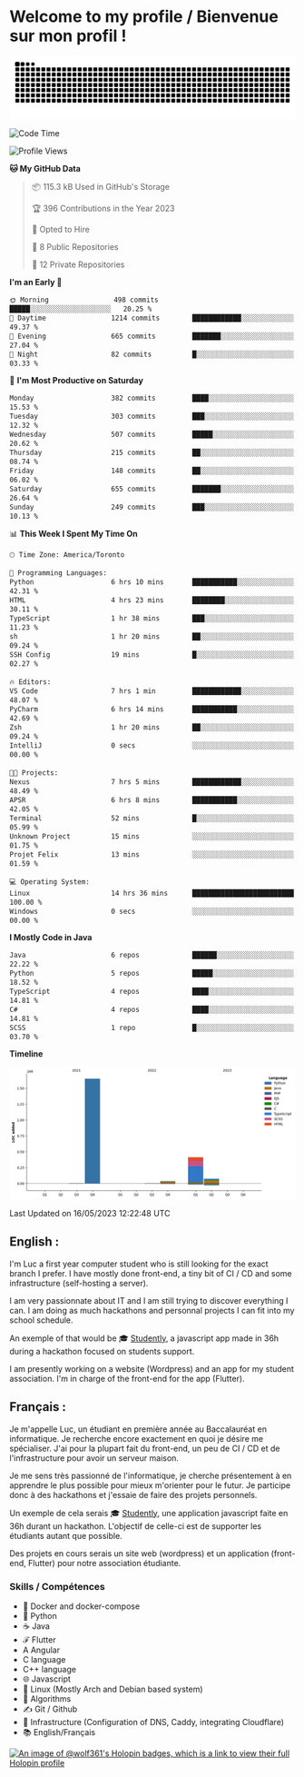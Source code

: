 # Welcome to my profile / Bienvenue sur mon profil !

![snake gif](https://github.com/wolf-361/wolf-361/blob/output/github-contribution-grid-snake.svg)

<!--START_SECTION:waka-->
![Code Time](http://img.shields.io/badge/Code%20Time-89%20hrs%2047%20mins-blue)

![Profile Views](http://img.shields.io/badge/Profile%20Views-0-blue)

**🐱 My GitHub Data** 

> 📦 115.3 kB Used in GitHub's Storage 
 > 
> 🏆 396 Contributions in the Year 2023
 > 
> 💼 Opted to Hire
 > 
> 📜 8 Public Repositories 
 > 
> 🔑 12 Private Repositories 
 > 
**I'm an Early 🐤** 

```text
🌞 Morning                498 commits         █████░░░░░░░░░░░░░░░░░░░░   20.25 % 
🌆 Daytime                1214 commits        ████████████░░░░░░░░░░░░░   49.37 % 
🌃 Evening                665 commits         ███████░░░░░░░░░░░░░░░░░░   27.04 % 
🌙 Night                  82 commits          █░░░░░░░░░░░░░░░░░░░░░░░░   03.33 % 
```
📅 **I'm Most Productive on Saturday** 

```text
Monday                   382 commits         ████░░░░░░░░░░░░░░░░░░░░░   15.53 % 
Tuesday                  303 commits         ███░░░░░░░░░░░░░░░░░░░░░░   12.32 % 
Wednesday                507 commits         █████░░░░░░░░░░░░░░░░░░░░   20.62 % 
Thursday                 215 commits         ██░░░░░░░░░░░░░░░░░░░░░░░   08.74 % 
Friday                   148 commits         ██░░░░░░░░░░░░░░░░░░░░░░░   06.02 % 
Saturday                 655 commits         ███████░░░░░░░░░░░░░░░░░░   26.64 % 
Sunday                   249 commits         ███░░░░░░░░░░░░░░░░░░░░░░   10.13 % 
```


📊 **This Week I Spent My Time On** 

```text
🕑︎ Time Zone: America/Toronto

💬 Programming Languages: 
Python                   6 hrs 10 mins       ███████████░░░░░░░░░░░░░░   42.31 % 
HTML                     4 hrs 23 mins       ████████░░░░░░░░░░░░░░░░░   30.11 % 
TypeScript               1 hr 38 mins        ███░░░░░░░░░░░░░░░░░░░░░░   11.23 % 
sh                       1 hr 20 mins        ██░░░░░░░░░░░░░░░░░░░░░░░   09.24 % 
SSH Config               19 mins             █░░░░░░░░░░░░░░░░░░░░░░░░   02.27 % 

🔥 Editors: 
VS Code                  7 hrs 1 min         ████████████░░░░░░░░░░░░░   48.07 % 
PyCharm                  6 hrs 14 mins       ███████████░░░░░░░░░░░░░░   42.69 % 
Zsh                      1 hr 20 mins        ██░░░░░░░░░░░░░░░░░░░░░░░   09.24 % 
IntelliJ                 0 secs              ░░░░░░░░░░░░░░░░░░░░░░░░░   00.00 % 

🐱‍💻 Projects: 
Nexus                    7 hrs 5 mins        ████████████░░░░░░░░░░░░░   48.49 % 
APSR                     6 hrs 8 mins        ███████████░░░░░░░░░░░░░░   42.05 % 
Terminal                 52 mins             █░░░░░░░░░░░░░░░░░░░░░░░░   05.99 % 
Unknown Project          15 mins             ░░░░░░░░░░░░░░░░░░░░░░░░░   01.75 % 
Projet Felix             13 mins             ░░░░░░░░░░░░░░░░░░░░░░░░░   01.59 % 

💻 Operating System: 
Linux                    14 hrs 36 mins      █████████████████████████   100.00 % 
Windows                  0 secs              ░░░░░░░░░░░░░░░░░░░░░░░░░   00.00 % 
```

**I Mostly Code in Java** 

```text
Java                     6 repos             ██████░░░░░░░░░░░░░░░░░░░   22.22 % 
Python                   5 repos             █████░░░░░░░░░░░░░░░░░░░░   18.52 % 
TypeScript               4 repos             ████░░░░░░░░░░░░░░░░░░░░░   14.81 % 
C#                       4 repos             ████░░░░░░░░░░░░░░░░░░░░░   14.81 % 
SCSS                     1 repo              █░░░░░░░░░░░░░░░░░░░░░░░░   03.70 % 
```



**Timeline**

![Lines of Code chart](https://raw.githubusercontent.com/wolf-361/wolf-361/main/assets/bar_graph.png)


 Last Updated on 16/05/2023 12:22:48 UTC
<!--END_SECTION:waka-->

## English : 

I'm Luc a first year computer student who is still looking for the exact branch I prefer. I have mostly done front-end, a tiny bit of CI / CD and some infrastructure (self-hosting a server).

I am very passionnate about IT and I am still trying to discover everything I can. I am doing as much hackathons and personnal projects I can fit into my school schedule.

An exemple of that would be 🎓 [Studently](https://github.com/wolf-361/Studently-CodeJam12), a javascript app made in 36h during a hackathon focused on students support.

I am presently working on a website (Wordpress) and an app for my student association. I'm in charge of the front-end for the app (Flutter).

## Français :

Je m'appelle Luc, un étudiant en première année au Baccalauréat en informatique. Je recherche encore exactement en quoi je désire me spécialiser. J'ai pour la plupart fait du front-end, un peu de CI / CD et de l'infrastructure pour avoir un serveur maison.

Je me sens très passionné de l'informatique, je cherche présentement à en apprendre le plus possible pour mieux m'orienter pour le futur. Je participe donc à des hackathons et j'essaie de faire des projets personnels.

Un exemple de cela serais 🎓 [Studently](https://github.com/wolf-361/Studently-CodeJam12), une application javascript faite en 36h durant un hackathon. L'objectif de celle-ci est de supporter les étudiants autant que possible.

Des projets en cours serais un site web (wordpress) et un application (front-end, Flutter) pour notre association étudiante.

###  Skills / Compétences

* 🐋 Docker and docker-compose
* 🐍 Python
* ☕ Java
* ℱ Flutter
* A Angular
* C language
* C++ language
* 🌐 Javascript
* 🐧 Linux (Mostly Arch and Debian based system)
* 🧩 Algorithms
* ✍️ Git / Github
* 📜 Infrastructure (Configuration of DNS, Caddy, integrating Cloudflare)
* 📚 English/Français

[![An image of @wolf361's Holopin badges, which is a link to view their full Holopin profile](https://holopin.me/wolf361)](https://holopin.io/@wolf361)


